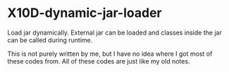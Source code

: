 # X10D-dynamic-jar-loader
Load jar dynamically.
External jar can be loaded and classes inside the jar can be called during runtime. 

This is not purely written by me, but I have no idea where I got most of these codes from.
All of these codes are just like my old notes.
